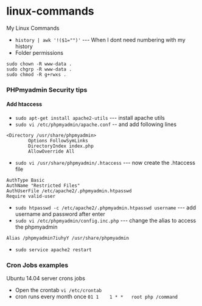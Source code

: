 # linux-commands
My Linux Commands 

* `history | awk '!($1="")'` --- When I dont need numbering with my history
* Folder permissions
```
sudo chown -R www-data .
sudo chgrp -R www-data .
sudo chmod -R g+rwxs .
```
### PHPmyadmin Security tips

#### Add htaccess

* `sudo apt-get install apache2-utils` --- install apache utils 
* `sudo vi /etc/phpmyadmin/apache.conf` -- and add following lines
```
<Directory /usr/share/phpmyadmin>
        Options FollowSymLinks
        DirectoryIndex index.php
        AllowOverride All
```
* `sudo vi /usr/share/phpmyadmin/.htaccess` --- now create the .htaccess file
```
AuthType Basic
AuthName "Restricted Files"
AuthUserFile /etc/apache2/.phpmyadmin.htpasswd
Require valid-user
```
* `sudo htpasswd -c /etc/apache2/.phpmyadmin.htpasswd username` --- add username and password after enter
* `sudo vi /etc/phpmyadmin/config.inc.php` --- change the alias to access the phpmyadmin
```
Alias /phpmyadmin7iuhyY /usr/share/phpmyadmin
```
* `sudo service apache2 restart`

### Cron Jobs examples 

Ubuntu 14.04 server crons jobs 
* Open the crontab `vi /etc/crontab`
* cron runs every month once `01 1    1 * *   root php /command`

